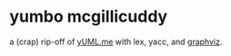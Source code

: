 yumbo mcgillicuddy
==================

a (crap) rip-off of [yUML.me](http://yuml.me) with lex, yacc, and
[graphviz](http://www.graphviz.org/).
